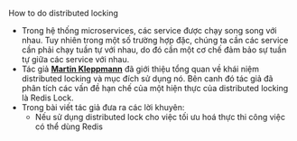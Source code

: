  How to do distributed locking
 - Trong hệ thống microservices, các service được chạy song song với nhau. Tuy nhiên trong một số trường hợp đặc, chúng ta cần các service cần phải chạy tuần tự với nhau, do đó cần một cơ chế đảm bảo sự tuần tự giữa các service với nhau. 
 - Tác giả **[Martin Kleppmann](https://martin.kleppmann.com/ "Home")** đã giới thiệu tổng quan về khái niệm distributed locking và mục đích sử dụng nó.  Bên canh đó tác giả đã phân tích các vấn đề hạn chế của một hiện thực của distributed locking là Redis Lock.
 - Trong bài viết tác giả đưa ra các lời khuyên:
	 - Nếu sử dụng distributed lock cho việc tối ưu hoá thực thi công việc có thể dùng Redis 
<!--stackedit_data:
eyJoaXN0b3J5IjpbLTE2NDg3NjQ3MzksLTE0MDc3ODExMTIsLT
IwODg3NDY2MTIsMTU4MDE0Nzc0OCwtMTcyMTg4ODQwMF19
-->